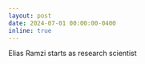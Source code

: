 ```yaml
---
layout: post
date: 2024-07-01 00:00:00-0400
inline: true
---
```


Elias Ramzi starts as research scientist

